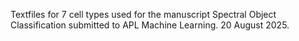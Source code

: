 Textfiles for 7 cell types used for the manuscript Spectral Object Classification submitted to APL Machine Learning. 20 August 2025.
